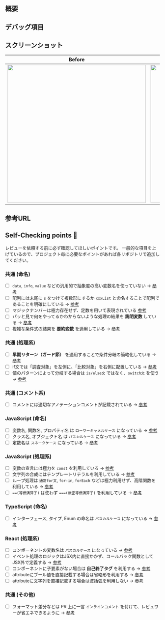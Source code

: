 ## 概要
<!-- 今回のPRの 実装内容 & 変更するに至った背景 を記載してください。 -->

## デバッグ項目
<!--
実装に不具合がないことを確認するために行った項目です。

- [ ] 入力例 1
- [ ] 入力例 2
-->

## スクリーンショット
<!--
実際にどのような表示かの写真を貼り付ける項目です。
動画の場合は下記の表を消して、[この記事](https://zenn.dev/naminodarie/articles/27f9c260fd81fd)を参考に動画を追加してください。
-->

| Before | After |
| :-: | :-: |
| <img width="450" alt="" src=""> | <img width="450" alt="" src=""> |

## 参考URL
<!--
参考にした記事があれば、そのURLを記載してください。

- 参考にしたURL 1
- 参考にしたURL 2
-->

## Self-Checking points 🚨

レビューを依頼する前に必ず確認してほしいポイントです。
一般的な項目を上げているので、プロジェクト毎に必要なポイントがあれば各リポジトリで追加してください。

### 共通 (命名)
- [ ] `data`, `info`, `value` などの汎用的で抽象度の高い変数名を使っていない → [参考](https://neos21.net/blog/2020/01/28-01.html)
- [ ] 配列には末尾に `s` をつけて複数形にするか `xxxList` と命名することで配列であることを明確にしている → [参考](https://teratail.com/questions/161176)
- [ ] マジックナンバーは極力存在せず、定数を用いて表現されている [参考](https://twitter.com/program_shiba/status/1483378634975072260)
- [ ] パッと見で何をやってるかわからないような処理の結果を **説明変数** している → [参考](https://wb-hp.com/blog/2020/11/09/explanatory-variable.html)
- [ ] 複雑な条件式の結果を **要約変数** を適用している → [参考](https://twitter.com/hakuto00/status/1362608154840760320)

### 共通 (処理系)
- [ ] **早期リターン（ガード節）** を適用することで条件分岐の簡略化している → [参考](https://zenn.dev/media_engine/articles/early_return)
- [ ] if文では「調査対象」を左側に、「比較対象」を右側に配置している → [参考](https://twitter.com/yuuuma_11/status/1347374986160340992/photo/2)
- [ ] 値のパターンによって分岐する場合は `is/else文` ではなく、`switch文` を使う → [参考](https://blog.senseshare.jp/if-switch.html)

### 共通 (コメント系)
- [ ] コメントには適切なアノテーションコメントが記載されている → [参考](https://qiita.com/taka-kawa/items/673716d77795c937d422)

### JavaScript (命名)
- [ ] 変数名, 関数名, プロパティ名 は `ローワーキャメルケース` になっている → [参考](https://qiita.com/RyosukeSomeya/items/90f8e780b37c53758276)
- [ ] クラス名, オブジェクト名 は `パスカルケース` になっている → [参考](https://qiita.com/RyosukeSomeya/items/90f8e780b37c53758276)
- [ ] 定数名は `スネークケース` になっている → [参考](https://qiita.com/RyosukeSomeya/items/90f8e780b37c53758276)

### JavaScript (処理系)
- [ ] 変数の宣言には極力を `const` を利用している → [参考](https://qiita.com/cheez921/items/7b57835cb76e70dd0fc4)
- [ ] 文字列の合成にはテンプレートリテラルを利用している → [参考](https://qiita.com/kitamuwork/items/6830c1fe2399f35fce8d)
- [ ] ループ処理は `通常for文`, `for-in`, `forEach` などは極力利用せず、高階関数を利用している → [参考](https://qiita.com/may88seiji/items/8f7e42353b6904af5e9a)
- [ ] `==(等価演算子)` は使わず `===(厳密等価演算子)` を利用している → [参考](https://code-graffiti.com/equality-operators-in-javascript/)

### TypeScript (命名)
- [ ] インターフェース, タイプ, Enum の命名は `パスカルケース` になっている → [参考](https://typescript-jp.gitbook.io/deep-dive/styleguide)

### React (処理系)
- [ ] コンポーネントの変数名は `パスカルケース` になっている → [参考](https://qiita.com/RyosukeSomeya/items/90f8e780b37c53758276)
- [ ] イベント処理のロジックはJSX内に直接かかず、コールバック関数としてJSX外で定義する → [参考](https://qiita.com/baby-degu/items/ea4eede60bbe9c63a348#5-%E3%83%AC%E3%83%B3%E3%83%80%E3%83%BC%E5%86%85%E3%81%A7%E9%96%A2%E6%95%B0%E3%82%92%E5%AE%9A%E7%BE%A9%E3%81%97%E3%81%AA%E3%81%84)
- [ ] コンポーネントに子要素がない場合は **自己終了タグ** を利用する → [参考](https://qiita.com/baby-degu/items/ea4eede60bbe9c63a348#19-%E8%87%AA%E5%B7%B1%E7%B5%82%E4%BA%86%E3%82%BF%E3%82%B00)
- [ ] attributeにブール値を直接記載する場合は省略形を利用する → [参考](https://qiita.com/baby-degu/items/ea4eede60bbe9c63a348#1-jsx%E3%81%AE%E7%9C%81%E7%95%A5%E5%BD%A2%E3%82%92%E4%BD%BF%E7%94%A8%E3%81%99%E3%82%8B)
- [ ] attributeに文字列を直接記載する場合は波括弧を利用しない → [参考](https://qiita.com/baby-degu/items/ea4eede60bbe9c63a348#9-%E6%96%87%E5%AD%97%E5%88%97%E5%B1%9E%E6%80%A7%E3%81%AB%E6%B3%A2%E6%8B%AC%E5%BC%A7%E3%81%AF%E4%B8%8D%E8%A6%81)

### 共通 (その他)
- [ ] フォーマット差分などは PR 上に一言 `インラインコメント` を付けて、レビュワーが省エネできるように → [参考](https://docs.github.com/ja/pull-requests/collaborating-with-pull-requests/reviewing-changes-in-pull-requests/commenting-on-a-pull-request)
